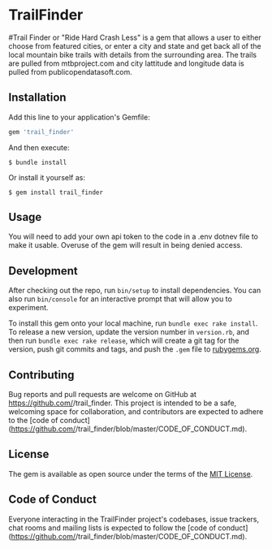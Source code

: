 # TrailFinder

#Trail Finder or "Ride Hard Crash Less" is a gem that allows a user to either choose from featured cities, or enter a city and state and get back all of the local mountain bike trails with details from the surrounding area.  The trails are pulled from mtbproject.com and city lattitude and longitude data is pulled from publicopendatasoft.com.

## Installation

Add this line to your application's Gemfile:

```ruby
gem 'trail_finder'
```

And then execute:

    $ bundle install

Or install it yourself as:

    $ gem install trail_finder

## Usage

You will need to add your own api token to the code in a .env dotnev file to make it usable.  Overuse of the gem will result in being denied access.

## Development

After checking out the repo, run `bin/setup` to install dependencies. You can also run `bin/console` for an interactive prompt that will allow you to experiment.

To install this gem onto your local machine, run `bundle exec rake install`. To release a new version, update the version number in `version.rb`, and then run `bundle exec rake release`, which will create a git tag for the version, push git commits and tags, and push the `.gem` file to [rubygems.org](https://rubygems.org).

## Contributing

Bug reports and pull requests are welcome on GitHub at https://github.com/<github satodd1967>/trail_finder. This project is intended to be a safe, welcoming space for collaboration, and contributors are expected to adhere to the [code of conduct](https://github.com/<github satodd1967e>/trail_finder/blob/master/CODE_OF_CONDUCT.md).


## License

The gem is available as open source under the terms of the [MIT License](https://opensource.org/licenses/MIT).

## Code of Conduct

Everyone interacting in the TrailFinder project's codebases, issue trackers, chat rooms and mailing lists is expected to follow the [code of conduct](https://github.com/<github satodd1967>/trail_finder/blob/master/CODE_OF_CONDUCT.md).
